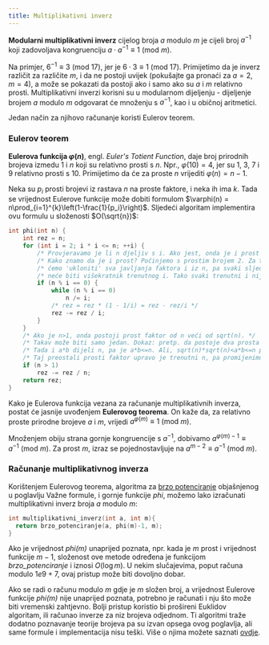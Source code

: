 ```yaml
---
title: Multiplikativni inverz
---
```


**Modularni multiplikativni inverz** cijelog broja $a$ modulo $m$ je cijeli broj $a^{-1}$ koji zadovoljava kongruenciju $a \cdot a^{-1} \equiv 1 \ (\textrm{mod}\ m)$.

Na primjer, $6^{-1} \equiv 3 \ (\textrm{mod}\ 17)$, jer je $6 \cdot 3 \equiv 1 \ (\textrm{mod}\ 17)$. Primijetimo da je inverz različit za različite $m$, i da ne postoji uvijek (pokušajte ga pronaći za $a=2$, $m=4$), a može se pokazati da postoji ako i samo ako su $a$ i $m$ relativno prosti. Multiplikativni inverzi korisni su u modularnom dijeljenju - dijeljenje brojem $a$ modulo $m$ odgovarat će množenju s $a^{-1}$, kao i u običnoj aritmetici.

Jedan način za njihovo računanje koristi Eulerov teorem.

### Eulerov teorem

**Eulerova funkcija $\varphi(n)$**, engl. _Euler's Totient Function_, daje broj prirodnih brojeva izmedu $1$ i $n$ koji su relativno prosti s $n$. Npr., $\varphi(10)=4$, jer su 1, 3, 7 i 9 relativno prosti s 10. Primijetimo da će za proste $n$ vrijediti $\varphi(n)=n-1$.

Neka su $p_i$ prosti brojevi iz rastava $n$ na proste faktore, i neka ih ima $k$. Tada se vrijednost Eulerove funkcije može dobiti formulom $\varphi(n) = n\prod_{i=1}^{k}\left(1-\frac{1}{p_i}\right)$. Sljedeći algoritam implementira ovu formulu u složenosti $O(\sqrt{n})$:

```cpp
int phi(int n) {
    int rez = n;
    for (int i = 2; i * i <= n; ++i) {
        /* Provjeravamo je li n djeljiv s i. Ako jest, onda je i prost broj iz njegovog rastava. */
        /* Kako znamo da je i prost? Počinjemo s prostim brojem 2. Za trenutni i, u while petlji ispod */
        /* ćemo 'ukloniti' sva javljanja faktora i iz n, pa svaki sljedeći i koji dijeli (promijenjeni) n */
        /* neće biti višekratnik trenutnog i. Tako svaki trenutni i nije višekratnik brojeva 2..i-1, pa je prost. */
        if (n % i == 0) {
            while (n % i == 0)
                n /= i;
            /* rez = rez * (1 - 1/i) = rez - rez/i */
            rez -= rez / i;
        }
    }
    /* Ako je n>1, onda postoji prost faktor od n veći od sqrt(n). */
    /* Takav može biti samo jedan. Dokaz: pretp. da postoje dva prosta faktora a,b>sqrt(n). */
    /* Tada i a*b dijeli n, pa je a*b<=n. Ali, sqrt(n)*sqrt(n)<a*b<=n pa slijedi n<n (kontradikcija). */
    /* Taj preostali prosti faktor upravo je trenutni n, pa promijenimo rez kao gore. */
    if (n > 1)
        rez -= rez / n;
    return rez;
}
```

Kako je Eulerova funkcija vezana za računanje multiplikativnih inverza, postat će jasnije uvođenjem **Eulerovog teorema**. On kaže da, za relativno proste prirodne brojeve $a$ i $m$, vrijedi $a^{\varphi(m)} \equiv 1 \ (\textrm{mod}\ m)$.

Množenjem obiju strana gornje kongruencije s $a^{-1}$, dobivamo $a^{\varphi(m)-1} \equiv a^{-1} \ (\textrm{mod}\ m)$. Za prost $m$, izraz se pojednostavljuje na $a^{m-2} \equiv a^{-1} \ (\textrm{mod}\ m)$.

### Računanje multiplikativnog inverza

Korištenjem Eulerovog teorema, algoritma za <a href="https://materijali.xfer.hr/docs/matematika/vazne-formule/#potenciranje-i-brzo-potenciranje">brzo potenciranje</a> objašnjenog u poglavlju Važne formule, i gornje funkcije _phi_, možemo lako izračunati multiplikativni inverz broja $a$ modulo $m$:

```cpp
int multiplikativni_inverz(int a, int m){
  return brzo_potenciranje(a, phi(m)-1, m);
}
```

Ako je vrijednost _phi(m)_ unaprijed poznata, npr. kada je $m$ prost i vrijednost funkcije $m-1$, složenost ove metode određena je funkcijom _brzo_potenciranje_ i iznosi $O(\log{m})$. U nekim slučajevima, poput računa modulo $1e9 + 7$, ovaj pristup može biti dovoljno dobar.

Ako se radi o računu modulo $m$ gdje je $m$ složen broj, a vrijednost Eulerove funkcije _phi(m)_ nije unaprijed poznata, potrebno je računati i nju što može biti vremenski zahtjevno. Bolji pristup koristio bi prošireni Euklidov algoritam, ili računao inverze za niz brojeva odjednom. Ti algoritmi traže dodatno poznavanje teorije brojeva pa su izvan opsega ovog poglavlja, ali same formule i implementacija nisu teški. Više o njima možete saznati <a href="https://cp-algorithms.com/algebra/module-inverse.html">ovdje</a>.
